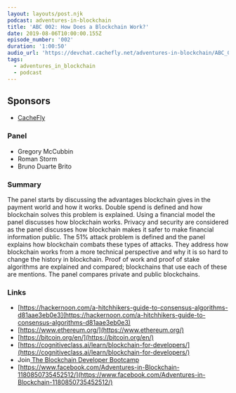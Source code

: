 ```yaml
---
layout: layouts/post.njk
podcast: adventures-in-blockchain
title: 'ABC 002: How Does a Blockchain Work?'
date: 2019-08-06T10:00:00.155Z
episode_number: '002'
duration: '1:00:50'
audio_url: 'https://devchat.cachefly.net/adventures-in-blockchain/ABC_002_Panel.mp3'
tags:
  - adventures_in_blockchain
  - podcast
---
```

## **Sponsors**



*   [CacheFly](https://www.cachefly.com/)


### **Panel**



*   Gregory McCubbin
*   Roman Storm
*   Bruno Duarte Brito


### **Summary**

The panel starts by discussing the advantages blockchain gives in the payment world and how it works. Double spend is defined and how blockchain solves this problem is explained. Using a financial model the panel discusses how blockchain works. Privacy and security are considered as the panel discusses how blockchain makes it safer to make financial information public. The 51% attack problem is defined and the panel explains how blockchain combats these types of attacks. They address how blockchain works from a more technical perspective and why it is so hard to change the history in blockchain. Proof of work and proof of stake algorithms are explained and compared; blockchains that use each of these are mentions. The panel compares private and public blockchains. 


### **Links**



*   [https://hackernoon.com/a-hitchhikers-guide-to-consensus-algorithms-d81aae3eb0e3](https://hackernoon.com/a-hitchhikers-guide-to-consensus-algorithms-d81aae3eb0e3) 
*   [https://www.ethereum.org/](https://www.ethereum.org/) 
*   [https://bitcoin.org/en/](https://bitcoin.org/en/) 
*   [https://cognitiveclass.ai/learn/blockchain-for-developers/](https://cognitiveclass.ai/learn/blockchain-for-developers/) 
*   Join[ The Blockchain Developer Bootcamp](http://www.dappuniversity.com/bootcamp)
*   [https://www.facebook.com/Adventures-in-Blockchain-1180850735452512/](https://www.facebook.com/Adventures-in-Blockchain-1180850735452512/)
